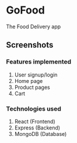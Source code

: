 # GoFood 
The Food Delivery app

## Screenshots 

### Features implemented 
1) User signup/login
2) Home page
3) Product pages
4) Cart

### Technologies used 
1) React   (Frontend)
2) Express (Backend)
3) MongoDB (Database)

